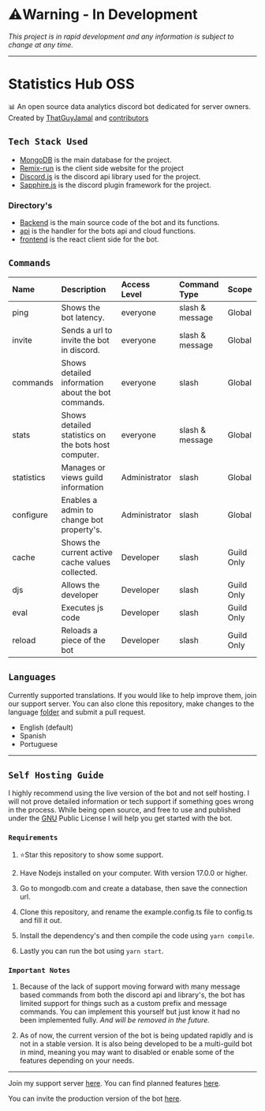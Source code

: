 # ⚠️Warning - In Development

_This project is in rapid development and any information is subject to change at any time._

---

# Statistics Hub OSS

📊 An open source data analytics discord bot dedicated for server owners. Created by [ThatGuyJamal](https://github.com/ThatGuyJamal) and [contributors](./.github/contributors.md)

## `Tech Stack Used`

- [MongoDB](https://www.mongodb.com/) is the main database for the project.
- [Remix-run](https://remix.run/) is the client side website for the project
- [Discord.js](https://discord.js.org/) is the discord api library used for the project.
- [Sapphire.js](https://www.sapphirejs.dev/) is the discord plugin framework for the project.

### Directory's

- [Backend](./backend/) is the main source code of the bot and its functions.
- [api](./api/) is the handler for the bots api and cloud functions.
- [frontend](./frontend/) is the react client side for the bot.

## `Commands`

| Name       | Description                                          | Access Level  | Command Type    | Scope      |
| :--------- | :--------------------------------------------------- | :------------ | :-------------- | :--------- |
| ping       | Shows the bot latency.                               | everyone      | slash & message | Global     |
| invite     | Sends a url to invite the bot in discord.            | everyone      | slash & message | Global     |
| commands   | Shows detailed information about the bot commands.   | everyone      | slash           | Global     |
| stats      | Shows detailed statistics on the bots host computer. | everyone      | slash & message | Global     |
| statistics | Manages or views guild information                   | Administrator | slash           | Global     |
| configure  | Enables a admin to change bot property's.            | Administrator | slash           | Global     |
| cache      | Shows the current active cache values collected.     | Developer     | slash           | Guild Only |
| djs        | Allows the developer&#x20;                           | Developer     | slash           | Guild Only |
| eval       | Executes js code                                     | Developer     | slash           | Guild Only |
| reload     | Reloads a piece of the bot                           | Developer     | slash           | Guild Only |

## `Languages`

Currently supported translations. If you would like to help improve them, join our support server. You can also clone this repository, make changes to
the language [folder](./backend/src/languages/) and submit a pull request.

- English (default)
- Spanish
- Portuguese

---

## `Self Hosting Guide`

I highly recommend using the live version of the bot and not self hosting. I will not prove detailed information or tech support
if something goes wrong in the process. While being open source, and free to use and published under the [GNU](./LICENSE) Public License I will help you get
started with the bot.

### `Requirements`

1.  ⭐Star this repository to show some support.

2.  Have Nodejs installed on your computer. With version 17.0.0 or higher.

3.  Go to mongodb.com and create a database, then save the connection url.

4.  Clone this repository, and rename the example.config.ts file to config.ts and fill it out.

5.  Install the dependency's and then compile the code using `yarn compile`.

6.  Lastly you can run the bot using `yarn start`.&#x20;

### `Important Notes`

1. Because of the lack of support moving forward with many message based commands from both the discord api and library's, the bot has limited support for things
   such as a custom prefix and message commands. You can implement this yourself but just know it had no been implemented fully. _And will be removed in the future._

2. As of now, the current version of the bot is being updated rapidly and is not in a stable version. It is also being developed to be a multi-guild bot in mind, meaning you may want to disabled or enable some of the features depending on your needs.

---

Join my support server [here](https://discord.com/invite/N79DZsm3m2). You can find planned features [here](./planned.md).

You can invite the production version of the bot [here](https://discord.com/api/oauth2/authorize?client_id=946398697254703174&permissions=415001496704&scope=bot%20applications.commands).
